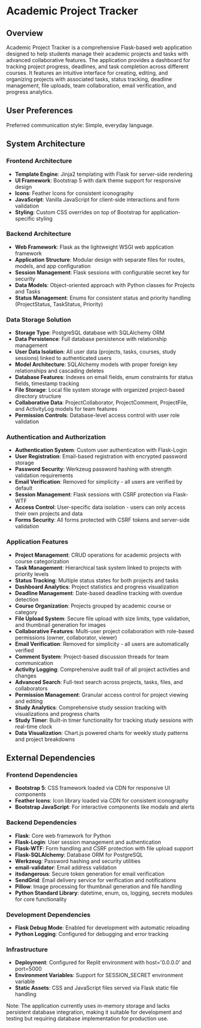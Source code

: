 # Academic Project Tracker

## Overview

Academic Project Tracker is a comprehensive Flask-based web application designed to help students manage their academic projects and tasks with advanced collaborative features. The application provides a dashboard for tracking project progress, deadlines, and task completion across different courses. It features an intuitive interface for creating, editing, and organizing projects with associated tasks, status tracking, deadline management, file uploads, team collaboration, email verification, and progress analytics.

## User Preferences

Preferred communication style: Simple, everyday language.

## System Architecture

### Frontend Architecture
- **Template Engine**: Jinja2 templating with Flask for server-side rendering
- **UI Framework**: Bootstrap 5 with dark theme support for responsive design
- **Icons**: Feather Icons for consistent iconography
- **JavaScript**: Vanilla JavaScript for client-side interactions and form validation
- **Styling**: Custom CSS overrides on top of Bootstrap for application-specific styling

### Backend Architecture
- **Web Framework**: Flask as the lightweight WSGI web application framework
- **Application Structure**: Modular design with separate files for routes, models, and app configuration
- **Session Management**: Flask sessions with configurable secret key for security
- **Data Models**: Object-oriented approach with Python classes for Projects and Tasks
- **Status Management**: Enums for consistent status and priority handling (ProjectStatus, TaskStatus, Priority)

### Data Storage Solution
- **Storage Type**: PostgreSQL database with SQLAlchemy ORM
- **Data Persistence**: Full database persistence with relationship management
- **User Data Isolation**: All user data (projects, tasks, courses, study sessions) linked to authenticated users
- **Model Architecture**: SQLAlchemy models with proper foreign key relationships and cascading deletes
- **Database Features**: Indexes on email fields, enum constraints for status fields, timestamp tracking
- **File Storage**: Local file system storage with organized project-based directory structure
- **Collaborative Data**: ProjectCollaborator, ProjectComment, ProjectFile, and ActivityLog models for team features
- **Permission Controls**: Database-level access control with user role validation

### Authentication and Authorization
- **Authentication System**: Custom user authentication with Flask-Login
- **User Registration**: Email-based registration with encrypted password storage
- **Password Security**: Werkzeug password hashing with strength validation requirements
- **Email Verification**: Removed for simplicity - all users are verified by default
- **Session Management**: Flask sessions with CSRF protection via Flask-WTF
- **Access Control**: User-specific data isolation - users can only access their own projects and data
- **Forms Security**: All forms protected with CSRF tokens and server-side validation

### Application Features
- **Project Management**: CRUD operations for academic projects with course categorization
- **Task Management**: Hierarchical task system linked to projects with priority levels
- **Status Tracking**: Multiple status states for both projects and tasks
- **Dashboard Analytics**: Project statistics and progress visualization
- **Deadline Management**: Date-based deadline tracking with overdue detection
- **Course Organization**: Projects grouped by academic course or category
- **File Upload System**: Secure file upload with size limits, type validation, and thumbnail generation for images
- **Collaborative Features**: Multi-user project collaboration with role-based permissions (owner, collaborator, viewer)
- **Email Verification**: Removed for simplicity - all users are automatically verified
- **Comment System**: Project-based discussion threads for team communication
- **Activity Logging**: Comprehensive audit trail of all project activities and changes
- **Advanced Search**: Full-text search across projects, tasks, files, and collaborators
- **Permission Management**: Granular access control for project viewing and editing
- **Study Analytics**: Comprehensive study session tracking with visualizations and progress charts
- **Study Timer**: Built-in timer functionality for tracking study sessions with real-time clock
- **Data Visualization**: Chart.js powered charts for weekly study patterns and project breakdowns

## External Dependencies

### Frontend Dependencies
- **Bootstrap 5**: CSS framework loaded via CDN for responsive UI components
- **Feather Icons**: Icon library loaded via CDN for consistent iconography
- **Bootstrap JavaScript**: For interactive components like modals and alerts

### Backend Dependencies
- **Flask**: Core web framework for Python
- **Flask-Login**: User session management and authentication
- **Flask-WTF**: Form handling and CSRF protection with file upload support
- **Flask-SQLAlchemy**: Database ORM for PostgreSQL
- **Werkzeug**: Password hashing and security utilities
- **email-validator**: Email address validation
- **itsdangerous**: Secure token generation for email verification
- **SendGrid**: Email delivery service for verification and notifications
- **Pillow**: Image processing for thumbnail generation and file handling
- **Python Standard Library**: datetime, enum, os, logging, secrets modules for core functionality

### Development Dependencies
- **Flask Debug Mode**: Enabled for development with automatic reloading
- **Python Logging**: Configured for debugging and error tracking

### Infrastructure
- **Deployment**: Configured for Replit environment with host='0.0.0.0' and port=5000
- **Environment Variables**: Support for SESSION_SECRET environment variable
- **Static Assets**: CSS and JavaScript files served via Flask static file handling

Note: The application currently uses in-memory storage and lacks persistent database integration, making it suitable for development and testing but requiring database implementation for production use.